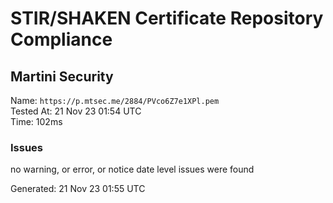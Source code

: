 # STIR/SHAKEN Certificate Repository Compliance

## Martini Security

Name: `https://p.mtsec.me/2884/PVco6Z7e1XPl.pem`\
Tested At: 21 Nov 23 01:54 UTC\
Time: 102ms

### Issues

no warning, or error, or notice date level issues were found

Generated: 21 Nov 23 01:55 UTC